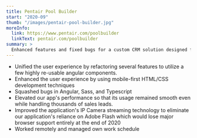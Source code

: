 ```yaml
---
title: Pentair Pool Builder
start: "2020-09"
thumb: "/images/pentair-pool-builder.jpg"
moreInfo:
  link: https://www.pentair.com/poolbuilder
  linkText: pentair.com/poolbuilder
summary: >
  Enhanced features and fixed bugs for a custom CRM solution designed for pool builders.
---
```


- Unified the user experience by refactoring several features to utilize a few highly re-usable angular components.
- Enhanced the user experience by using mobile-first HTML/CSS development techniques
- Squashed bugs in Angular, Sass, and Typescript
- Elevated our app's performance so that its usage remained smooth even while handling thousands of sales leads.
- Improved the application's IP Camera streaming technology to eliminate our application's reliance on Adobe Flash which would lose major browser support entirely at the end of 2020
- Worked remotely and managed own work schedule
